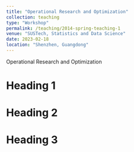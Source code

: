 ```yaml
---
title: "Operational Research and Optimization"
collection: teaching
type: "Workshop"
permalink: /teaching/2014-spring-teaching-1
venue: "SUSTech, Statistics and Data Science"
date: 2023-02-18
location: "Shenzhen, Guangdong"
---
```


Operational Research and Optimization

Heading 1
======

Heading 2
======

Heading 3
======
